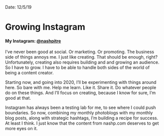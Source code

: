 Date: 12/5/19

# Growing Instagram

#### My Instagram: [@nashpitre](https://instagram.com/nashpitre)

I’ve never been good at social. Or marketing. Or promoting. The business side of things annoys me. I just like creating. That should be enough, right? Unfortunately, creating also requires building and and growing an audience. So I have to grow. I have to be able to handle both sides of the world of being a content creator.

Starting now, and going into 2020, I’ll be experimenting with things around here. So bare with me. Help me learn. Like it. Share it. Do whatever people do on these things. And I’ll focus on creating, because I know for sure, I’m good at that.

Instagram has always been a testing lab for me, to see where I could push boundaries. So now, combining my monthly photoblogs with my monthly blog posts, along with strategic hashtags, I’m building a recipe for success. At least I think. I just know that the content from nashp.com deserves to get more eyes on it.